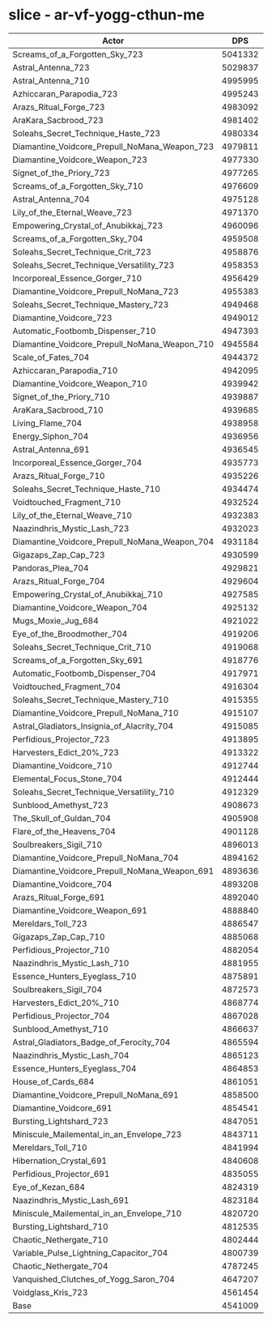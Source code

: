 # slice - ar-vf-yogg-cthun-me
| Actor | DPS | Increase |
|---|:---:|:---:|
|Screams_of_a_Forgotten_Sky_723|5041332|11.02%|
|Astral_Antenna_723|5029837|10.76%|
|Astral_Antenna_710|4995995|10.02%|
|Azhiccaran_Parapodia_723|4995243|10.00%|
|Arazs_Ritual_Forge_723|4983092|9.74%|
|AraKara_Sacbrood_723|4981402|9.70%|
|Soleahs_Secret_Technique_Haste_723|4980334|9.67%|
|Diamantine_Voidcore_Prepull_NoMana_Weapon_723|4979811|9.66%|
|Diamantine_Voidcore_Weapon_723|4977330|9.61%|
|Signet_of_the_Priory_723|4977265|9.61%|
|Screams_of_a_Forgotten_Sky_710|4976609|9.59%|
|Astral_Antenna_704|4975128|9.56%|
|Lily_of_the_Eternal_Weave_723|4971370|9.48%|
|Empowering_Crystal_of_Anubikkaj_723|4960096|9.23%|
|Screams_of_a_Forgotten_Sky_704|4959508|9.22%|
|Soleahs_Secret_Technique_Crit_723|4958876|9.20%|
|Soleahs_Secret_Technique_Versatility_723|4958353|9.19%|
|Incorporeal_Essence_Gorger_710|4956429|9.15%|
|Diamantine_Voidcore_Prepull_NoMana_723|4955383|9.13%|
|Soleahs_Secret_Technique_Mastery_723|4949468|8.99%|
|Diamantine_Voidcore_723|4949012|8.98%|
|Automatic_Footbomb_Dispenser_710|4947393|8.95%|
|Diamantine_Voidcore_Prepull_NoMana_Weapon_710|4945584|8.91%|
|Scale_of_Fates_704|4944372|8.88%|
|Azhiccaran_Parapodia_710|4942095|8.83%|
|Diamantine_Voidcore_Weapon_710|4939942|8.79%|
|Signet_of_the_Priory_710|4939887|8.78%|
|AraKara_Sacbrood_710|4939685|8.78%|
|Living_Flame_704|4938958|8.76%|
|Energy_Siphon_704|4936956|8.72%|
|Astral_Antenna_691|4936545|8.71%|
|Incorporeal_Essence_Gorger_704|4935773|8.69%|
|Arazs_Ritual_Forge_710|4935226|8.68%|
|Soleahs_Secret_Technique_Haste_710|4934474|8.66%|
|Voidtouched_Fragment_710|4932524|8.62%|
|Lily_of_the_Eternal_Weave_710|4932383|8.62%|
|Naazindhris_Mystic_Lash_723|4932023|8.61%|
|Diamantine_Voidcore_Prepull_NoMana_Weapon_704|4931184|8.59%|
|Gigazaps_Zap_Cap_723|4930599|8.58%|
|Pandoras_Plea_704|4929821|8.56%|
|Arazs_Ritual_Forge_704|4929604|8.56%|
|Empowering_Crystal_of_Anubikkaj_710|4927585|8.51%|
|Diamantine_Voidcore_Weapon_704|4925132|8.46%|
|Mugs_Moxie_Jug_684|4921022|8.37%|
|Eye_of_the_Broodmother_704|4919206|8.33%|
|Soleahs_Secret_Technique_Crit_710|4919068|8.33%|
|Screams_of_a_Forgotten_Sky_691|4918776|8.32%|
|Automatic_Footbomb_Dispenser_704|4917971|8.30%|
|Voidtouched_Fragment_704|4916304|8.26%|
|Soleahs_Secret_Technique_Mastery_710|4915355|8.24%|
|Diamantine_Voidcore_Prepull_NoMana_710|4915107|8.24%|
|Astral_Gladiators_Insignia_of_Alacrity_704|4915085|8.24%|
|Perfidious_Projector_723|4913895|8.21%|
|Harvesters_Edict_20%_723|4913322|8.20%|
|Diamantine_Voidcore_710|4912744|8.19%|
|Elemental_Focus_Stone_704|4912444|8.18%|
|Soleahs_Secret_Technique_Versatility_710|4912329|8.18%|
|Sunblood_Amethyst_723|4908673|8.10%|
|The_Skull_of_Guldan_704|4905908|8.04%|
|Flare_of_the_Heavens_704|4901128|7.93%|
|Soulbreakers_Sigil_710|4896013|7.82%|
|Diamantine_Voidcore_Prepull_NoMana_704|4894162|7.78%|
|Diamantine_Voidcore_Prepull_NoMana_Weapon_691|4893636|7.77%|
|Diamantine_Voidcore_704|4893208|7.76%|
|Arazs_Ritual_Forge_691|4892040|7.73%|
|Diamantine_Voidcore_Weapon_691|4888840|7.66%|
|Mereldars_Toll_723|4886547|7.61%|
|Gigazaps_Zap_Cap_710|4885068|7.58%|
|Perfidious_Projector_710|4882054|7.51%|
|Naazindhris_Mystic_Lash_710|4881955|7.51%|
|Essence_Hunters_Eyeglass_710|4875891|7.37%|
|Soulbreakers_Sigil_704|4872573|7.30%|
|Harvesters_Edict_20%_710|4868774|7.22%|
|Perfidious_Projector_704|4867028|7.18%|
|Sunblood_Amethyst_710|4866637|7.17%|
|Astral_Gladiators_Badge_of_Ferocity_704|4865594|7.15%|
|Naazindhris_Mystic_Lash_704|4865123|7.14%|
|Essence_Hunters_Eyeglass_704|4864853|7.13%|
|House_of_Cards_684|4861051|7.05%|
|Diamantine_Voidcore_Prepull_NoMana_691|4858500|6.99%|
|Diamantine_Voidcore_691|4854541|6.90%|
|Bursting_Lightshard_723|4847051|6.74%|
|Miniscule_Mailemental_in_an_Envelope_723|4843711|6.67%|
|Mereldars_Toll_710|4841994|6.63%|
|Hibernation_Crystal_691|4840608|6.60%|
|Perfidious_Projector_691|4835055|6.48%|
|Eye_of_Kezan_684|4824319|6.24%|
|Naazindhris_Mystic_Lash_691|4823184|6.21%|
|Miniscule_Mailemental_in_an_Envelope_710|4820720|6.16%|
|Bursting_Lightshard_710|4812535|5.98%|
|Chaotic_Nethergate_710|4802444|5.76%|
|Variable_Pulse_Lightning_Capacitor_704|4800739|5.72%|
|Chaotic_Nethergate_704|4787245|5.42%|
|Vanquished_Clutches_of_Yogg_Saron_704|4647207|2.34%|
|Voidglass_Kris_723|4561454|0.45%|
|Base|4541009|0.00%|
